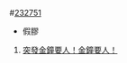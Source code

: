 #[232751](https://lihkg.com/profile/232751)

- 假膠

1. [突發金鐘要人！金鐘要人！](https://lihkg.com/thread/1297071/page/1)
